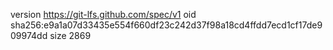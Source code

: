 version https://git-lfs.github.com/spec/v1
oid sha256:e9a1a07d33435e554f660df23c242d37f98a18cd4ffdd7ecd1cf17de909974dd
size 2869
